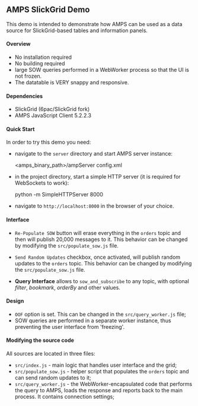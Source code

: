 ## AMPS SlickGrid Demo

This demo is intended to demonstrate how AMPS can be used as a data source for SlickGrid-based tables and 
information panels.


#### Overview
- No installation required
- No building required
- large SOW queries performed in a WebWorker process so that the UI is not frozen.
- The datatable is VERY snappy and responsive.


#### Dependencies
- SlickGrid (6pac/SlickGrid fork)
- AMPS JavaScript Client 5.2.2.3


#### Quick Start

In order to try this demo you need:

- navigate to the `server` directory and start AMPS server instance:

    <amps_binary_path>/ampServer config.xml

- in the project directory, start a simple HTTP server (it is required for WebSockets to work):

    python -m SimpleHTTPServer 8000

- navigate to `http://localhost:8000` in the browser of your choice.


#### Interface

- `Re-Populate SOW` button will erase everything in the `orders` topic and then will publish 20,000 messages to it.
  This behavior can be changed by modifying the `src/populate_sow.js` file.

- `Send Random Updates` checkbox, once activated, will publish random updates to the `orders` topic.
  This behavior can be changed by modifying the `src/populate_sow.js` file.

- **Query Interface** allows to `sow_and_subscribe` to any topic, with optional *filter*, *bookmark*, *orderBy* and other values.


#### Design

- `OOF` option is set. This can be changed in the `src/query_worker.js` file;
- SOW queries are performed in a separate worker instance, thus preventing the user interface from 'freezing'.


#### Modifying the source code

All sources are located in three files:

- `src/index.js` - main logic that handles user interface and the grid;
- `src/populate_sow.js` - helper script that populates the `orders` topic and can send random updates to it;
- `src/query_worker.js` - the WebWorker-encapsulated code that performs the query to AMPS, loads the response and reports back 
  to the main process. It contains connection settings;

